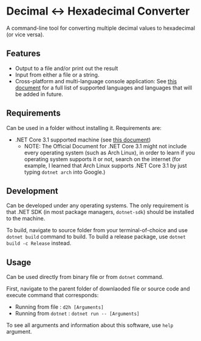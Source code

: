 # Decimal <-> Hexadecimal Converter

A command-line tool for converting multiple decimal values to hexadecimal (or vice versa).

## Features

- Output to a file and/or print out the result
- Input from either a file or a string.
- Cross-platform and multi-language console application: See [this document](https://github.com/Haltroy/dec2hex/blob/main/LANGS.md) for a full list of supported languages and languages that will be added in future.

## Requirements

Can be used in a folder without installing it. Requirements are:

- .NET Core 3.1 supported machine (see [this document](https://github.com/dotnet/core/blob/main/release-notes/3.1/3.1-supported-os.md))
  - NOTE: The Official Document for .NET Core 3.1 might not include every operating system (such as Arch Linux), in order to learn if you operating system supports it or not, search on the internet (for example, I learned that Arch Linux supports .NET Core 3.1 by just typing `dotnet arch` into Google.)

## Development

Can be developed under any operating systems. The only requirement is that .NET SDK (in most package managers, `dotnet-sdk`) should be installed to the machine.

To build, navigate to source folder from your terminal-of-choice and use `dotnet build` command to build.
To build a release package, use `dotnet build -c Release` instead. 

## Usage

Can be used directly from binary file or from `dotnet` command.

First, navigate to the parent folder of downlaoded file or source code and execute command that corresponds:

 - Running from file : `d2h [Arguments]`
 - Running from `dotnet` : `dotnet run -- [Arguments]`
 
To see all arguments and information about this software, use `help` argument.
